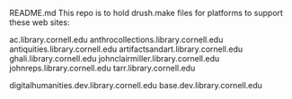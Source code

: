 README.md This repo is to hold drush.make files for platforms to support these web sites:

ac.library.cornell.edu
anthrocollections.library.cornell.edu
antiquities.library.cornell.edu
artifactsandart.library.cornell.edu
ghali.library.cornell.edu
johnclairmiller.library.cornell.edu
johnreps.library.cornell.edu
tarr.library.cornell.edu

digitalhumanities.dev.library.cornell.edu
base.dev.library.cornell.edu
